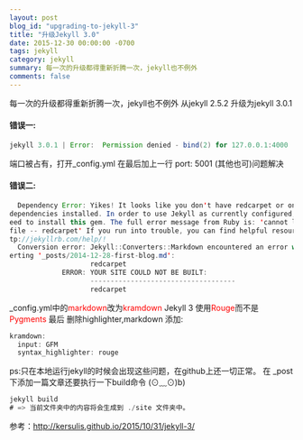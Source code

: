 ```yaml
---
layout: post
blog_id: "upgrading-to-jekyll-3"
title: "升级Jekyll 3.0"
date: 2015-12-30 00:00:00 -0700
tags: jekyll
category: jekyll
summary: 每一次的升级都得重新折腾一次，jekyll也不例外
comments: false
---
```


每一次的升级都得重新折腾一次，jekyll也不例外
从jekyll 2.5.2 升级为jekyll 3.0.1

#### 错误一: 

```java
jekyll 3.0.1 | Error:  Permission denied - bind(2) for 127.0.0.1:4000
```

端口被占有，打开_config.yml 在最后加上一行 port: 5001 (其他也可)问题解决

#### 错误二:

```java
  Dependency Error: Yikes! It looks like you don't have redcarpet or one of its
dependencies installed. In order to use Jekyll as currently configured, you'll n
eed to install this gem. The full error message from Ruby is: 'cannot load such
file -- redcarpet' If you run into trouble, you can find helpful resources at ht
tp://jekyllrb.com/help/!
  Conversion error: Jekyll::Converters::Markdown encountered an error while conv
erting '_posts/2014-12-28-first-blog.md':
                    redcarpet
             ERROR: YOUR SITE COULD NOT BE BUILT:
                    ------------------------------------
                    redcarpet
```

_config.yml中的<font color="red">markdown</font>改为<font color="red">kramdown</font>
Jekyll 3 使用<font color="red">Rouge</font>而不是<font color="red">Pygments</font>
最后 删除highlighter,markdown 添加:

```java
kramdown:
  input: GFM
  syntax_highlighter: rouge
```

ps:只在本地运行jekyll的时候会出现这些问题，在github上还一切正常。
在 _post 下添加一篇文章还要执行一下build命令 (⊙﹏⊙)b)

```java
jekyll build
# => 当前文件夹中的内容将会生成到 ./site 文件夹中。
```

参考：<a href="http://kersulis.github.io/2015/10/31/jekyll-3/">http://kersulis.github.io/2015/10/31/jekyll-3/</a>

<br>